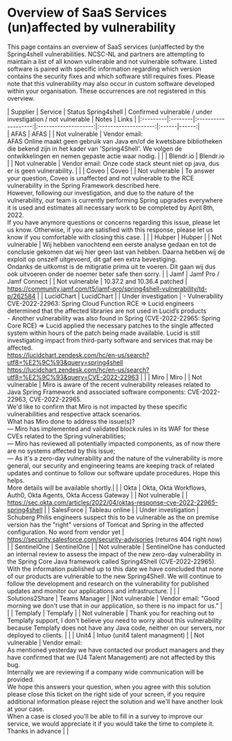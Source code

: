 # Overview of SaaS Services (un)affected by vulnerability

This page contains an overview of SaaS services (un)affected by the Spring4shell vulnerabilities. NCSC-NL and partners are attempting to maintain a list of all known vulnerable and not vulnerable software. Listed software is paired with specific information regarding which version contains the security fixes and which software still requires fixes. Please note that this vulnerability may also occur in custom software developed within your organisation. These occurrences are not registered in this overview.

| Supplier | Service | Status Spring4shell | Confirmed vulnerable / under investigation / not vulnerable | Notes | Links |
|:---------|:--------|:-------------------:|:--------------------:|:--------------------:|:------|------:|		
| AFAS | AFAS | | Not vulnerable | Vendor email:<br /> AFAS Online maakt geen gebruik van Java en/of de kwetsbare bibliotheken die bekend zijn in het kader van 'Spring4Shell'. We volgen de ontwikkelingen en nemen gepaste actie waar nodig. | |
| Blendr.io | Blendr.io | | Not vulnerable | Vendor email: Onze code stack steunt niet op java, dus er is geen vulnerability. | |
| Coveo | Coveo | | Not vulnerable | To answer your question, Coveo is unaffected and not vulnerable to the RCE vulnerability in the Spring Framework described here.<br />However, following our investigation, and due to the nature of the vulnerability, our team is currently performing Spring upgrades everywhere it is used and estimates all necessary work to be completed by April 8th, 2022.<br />If you have anymore questions or concerns regarding this issue, please let us know. Otherwise, if you are satisfied with this response, please let us know if you comfortable with closing this case. | |
| Hubper | Hubper | | Not vulnerable | Wij hebben vanochtend een eerste analyse gedaan en tot de conclusie gekomen dat wij hier geen last van hebben. Daarna hebben wij de exploit op onszelf uitgevoerd, dit gaf een extra bevestiging.<br />Ondanks de uitkomst is de mitigratie prima uit te voeren. Dit gaan wij dus ook uitvoeren onder de noemer beter safe then sorry. |
| Jamf | Jamf Pro / Jamf Connect | | Not vulnerable | 10.37.2 and 10.36.4 patched | https://community.jamf.com/t5/jamf-pro/spring4shell-vulnerability/td-p/262584 |
| LucidChart | LucidChart | | Under investigation | - Vulnerability CVE-2022-22963: Spring Cloud Function RCE => Lucid engineers determined that the affected libraries are not used in Lucid’s products<br />- Another vulnerability was also found in Spring (CVE-2022-22965: Spring Core RCE) => Lucid applied the necessary patches to the single affected system within hours of the patch being made available. Lucid is still investigating impact from third-party software and services that may be affected.<br />https://lucidchart.zendesk.com/hc/en-us/search?utf8=%E2%9C%93&query=spring4shell<br />https://lucidchart.zendesk.com/hc/en-us/search?utf8=%E2%9C%93&query=CVE-2022-22963 | |
| Miro | Miro | | Not vulnerable | Miro is aware of the recent vulnerability releases related to Java Spring Framework and associated software components: CVE-2022-22963, CVE-2022-22965.<br />We'd like to confirm that Miro is not impacted by these specific vulnerabilities and respective attack scenarios.<br />What has Miro done to address the issue(s)?<br />— Miro has implemented and validated block rules in its WAF for these CVEs related to the Spring vulnerabilities;<br />— Miro has reviewed all potentially impacted components, as of now there are no systems affected by this issue;<br />— As it's a zero-day vulnerability and the nature of the vulnerability is more general, our security and engineering teams are keeping track of related updates and continue to follow our software update procedures. Hope this helps.<br />More details will be available shortly.| |
| Okta | Okta, Okta Workflows, Auth0, Okta Agents, Okta Access Gateway | | Not vulnerable | | https://sec.okta.com/articles/2022/04/oktas-response-cve-2022-22965-spring4shell | 
| SalesForce | Tableau online | | Under investigation | Schuberg Philis engineers suspect this to be vulnerable as the on premise version has the "right" versions of Tomcat and Spring in the affected configuration. No word from vendor yet | https://security.salesforce.com/security-advisories (returns 404 right now) |
| SentinelOne | SentinelOne | | Not vulnerable | SentinelOne has conducted an internal review to assess the impact of the new zero-day vulnerability in the Spring Core Java framework called Spring4Shell (CVE-2022-22965). With the information published up to this date we have concluded that none of our products are vulnerable to the new Spring4Shell. We will continue to follow the development and research on the vulnerability for published updates and monitor our applications and infrastructure. | |
| Solutions2Share | Teams Manager | |Not vulnerable | Vendor email: "Good morning we don't use that in our application, so there is no impact for us." | |
| Templafy | Templafy | | Not vulnerable | Thank you for reaching out to Templafy support, I don't believe you need to worry about this vulnerability because Templafy does not have any Java code, neither on our servers, nor deployed to clients. | |
| Unit4 | Intuo (unit4 talent managment) | | Not vulnerable | Vendor email: <br />As mentioned yesterday we have contacted our product managers and they have confirmed that we (U4 Talent Management) are not affected by this bug.<br />Internally we are reviewing if a company wide communication will be provided.<br />We hope this answers your question, when you agree with this solution please close this ticket on the right side of your screen, if you require additional information please reject the solution and we'll have another look at your case.<br />When a case is closed you'll be able to fill in a survey to improve our service, we would appreciate it if you would take the time to complete it.<br />Thanks in advance | |